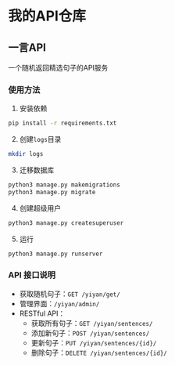 # 我的API仓库

## 一言API

一个随机返回精选句子的API服务

### 使用方法
1. 安装依赖
```bash
pip install -r requirements.txt
```
2. 创建`logs`目录
```bash
mkdir logs
```
3. 迁移数据库
```bash
python3 manage.py makemigrations
python3 manage.py migrate
```
4. 创建超级用户
```bash
python3 manage.py createsuperuser
```
5. 运行
```bash
python3 manage.py runserver
```

### API 接口说明
- 获取随机句子：`GET /yiyan/get/`
- 管理界面：`/yiyan/admin/`
- RESTful API：
  - 获取所有句子：`GET /yiyan/sentences/`
  - 添加新句子：`POST /yiyan/sentences/`
  - 更新句子：`PUT /yiyan/sentences/{id}/`
  - 删除句子：`DELETE /yiyan/sentences/{id}/`